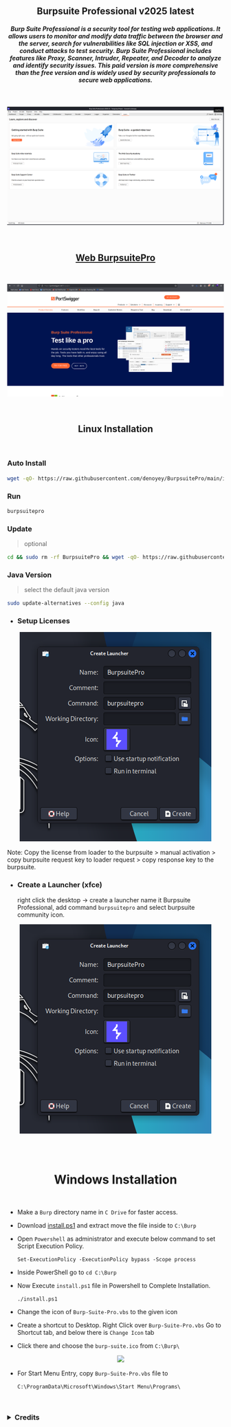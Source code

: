 <h2 align="center"> Burpsuite Professional v2025 latest </h2>

##### <p align="center"> Burp Suite Professional is a security tool for testing web applications. It allows users to monitor and modify data traffic between the browser and the server, search for vulnerabilities like SQL injection or XSS, and conduct attacks to test security. Burp Suite Professional includes features like Proxy, Scanner, Intruder, Repeater, and Decoder to analyze and identify security issues. This paid version is more comprehensive than the free version and is widely used by security professionals to secure web applications.</p>

<br>

![Screenshot_2024-09-19_17_45_09](https://github.com/denoyey/BurpsuitePro/blob/49c5bb9d4564464363ae42071cf9042f81c37dec/BurpsuitePro-v2025.png)

 <br>

<h2 align="center">
 <a href="https://portswigger.net/burp/pro">Web BurpsuitePro</a>
</h2>

<br>

![Screenshot_2024-09-19_17_45_09](https://github.com/denoyey/BurpsuitePro/blob/05c541e774b6ee51e0911e3fe5893d029268e905/Web-BurpsuitePro.png)

<br>

<h2 align="center"> Linux Installation </h2>

<br>

### Auto Install
```sh
wget -qO- https://raw.githubusercontent.com/denoyey/BurpsuitePro/main/install.sh | sudo bash
```

### Run
```sh
burpsuitepro
```

### Update
> optional
```sh
cd && sudo rm -rf BurpsuitePro && wget -qO- https://raw.githubusercontent.com/denoyey/BurpsuitePro/refs/heads/main/update.sh | sudo bash
```

### Java Version
> select the default java version
```sh
sudo update-alternatives --config java
```               

- ### Setup Licenses

<div align="center">
 <img src="https://github.com/denoyey/BurpsuitePro/blob/ee5ddaed3df3a206e2587e5e8abd5b538500bbec/Launcher.png" />
</div>
 
Note: Copy the license from loader to the burpsuite > manual activation > copy burpsuite request key to loader request >  copy response key to the burpsuite.

- ### Create a Launcher (xfce)

     right click the desktop -> create a launcher name it Burpsuite Professional, add command `burpsuitepro` and select burpsuite community icon.

<div align="center">
 <img src="https://github.com/denoyey/BurpsuitePro/blob/ee5ddaed3df3a206e2587e5e8abd5b538500bbec/Launcher.png" />
</div>

<br><br>

<h1 align="center"> Windows Installation</h1>

<br>
 
- Make a `Burp` directory name in `C Drive` for faster access.

- Download [install.ps1](https://codeload.github.com/denoyey/BurpsuitePro/zip/refs/heads/main) and extract move the file inside to `C:\Burp`

- Open `Powershell` as administrator and execute below command to set Script Execution Policy.


      Set-ExecutionPolicy -ExecutionPolicy bypass -Scope process

- Inside PowerShell go to `cd C:\Burp`

- Now Execute `install.ps1` file in Powershell to Complete Installation.

      ./install.ps1
 
- Change the icon of `Burp-Suite-Pro.vbs` to the given icon 

- Create a shortcut to Desktop. Right Click over `Burp-Suite-Pro.vbs` Go to Shortcut tab, and below there is `Change Icon` tab

- Click there and choose the `burp-suite.ico` from `C:\Burp\`

   <div align="center">
    
    <img src="https://user-images.githubusercontent.com/29830064/230825172-16c9cfba-4bca-46a4-86df-b352a4330b12.png">
</div>

- For Start Menu Entry, copy `Burp-Suite-Pro.vbs` file to 

      C:\ProgramData\Microsoft\Windows\Start Menu\Programs\

<br>

<h3 align="left" >
 <details><summary>Credits</summary>

#### Loader.jar by - [h3110w0r1d-y](https://github.com/h3110w0r1d-y/BurpLoaderKeygen)
#### Modified by - [denoyey](https://github.com/denoyey/BurpsuitePro)

</details>
</h3>
